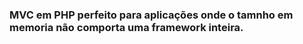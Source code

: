<h3>MVC em PHP perfeito para aplicações onde o tamnho em memoria não comporta uma framework inteira.</h3>
